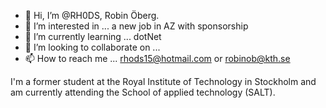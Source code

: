 - 👋 Hi, I’m @RH0DS, Robin Öberg. 
- 👀 I’m interested in ... a new job in AZ with sponsorship
- 🌱 I’m currently learning ... dotNet
- 💞️ I’m looking to collaborate on ...
- 📫 How to reach me ... rhods15@hotmail.com or robinob@kth.se

<!---
RH0DS/RH0DS is a ✨ special ✨ repository because its `README.md` (this file) appears on your GitHub profile.
You can click the Preview link to take a look at your changes.
--->

I'm a former student at the Royal Institute of Technology in Stockholm and am currently attending the School of applied technology (SALT). 

